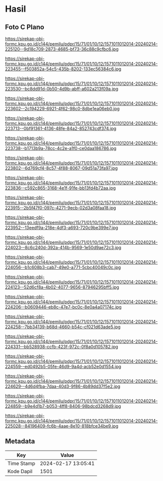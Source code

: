 # Hasil

## Foto C Plano

https://sirekap-obj-formc.kpu.go.id/c144/pemilu/pdpr/15/71/01/10/12/1571011012014-20240214-225120--9d18c709-2873-4685-bf73-36c88c9cfbc6.jpg

https://sirekap-obj-formc.kpu.go.id/c144/pemilu/pdpr/15/71/01/10/12/1571011012014-20240214-223455--f503852a-54c5-435b-8202-133ec56384c6.jpg

https://sirekap-obj-formc.kpu.go.id/c144/pemilu/pdpr/15/71/01/10/12/1571011012014-20240214-223530--bc8dd91d-0b50-4d9b-abff-a602a213f09a.jpg

https://sirekap-obj-formc.kpu.go.id/c144/pemilu/pdpr/15/71/01/10/12/1571011012014-20240214-223602--2c194229-6921-4f62-98c0-8dbe1ea06eb0.jpg

https://sirekap-obj-formc.kpu.go.id/c144/pemilu/pdpr/15/71/01/10/12/1571011012014-20240214-223713--0bf91361-4136-48fe-84a2-852743cdf374.jpg

https://sirekap-obj-formc.kpu.go.id/c144/pemilu/pdpr/15/71/01/10/12/1571011012014-20240214-223738--b1713b9a-78cc-4c2e-a1f0-ce0daa186786.jpg

https://sirekap-obj-formc.kpu.go.id/c144/pemilu/pdpr/15/71/01/10/12/1571011012014-20240214-223802--6d769cf4-8c57-4f88-8067-09d51a73fa97.jpg

https://sirekap-obj-formc.kpu.go.id/c144/pemilu/pdpr/15/71/01/10/12/1571011012014-20240214-223836--c592c865-3168-4e1f-91fe-bb13fd4b72aa.jpg

https://sirekap-obj-formc.kpu.go.id/c144/pemilu/pdpr/15/71/01/10/12/1571011012014-20240214-223915--2b5f47f0-097c-4271-9ecb-02d3a08faa18.jpg

https://sirekap-obj-formc.kpu.go.id/c144/pemilu/pdpr/15/71/01/10/12/1571011012014-20240214-223952--13eedf9a-218e-4df3-a693-720c9be399e7.jpg

https://sirekap-obj-formc.kpu.go.id/c144/pemilu/pdpr/15/71/01/10/12/1571011012014-20240214-224023--8c6c240d-392a-414b-9569-1e50d9ae72c3.jpg

https://sirekap-obj-formc.kpu.go.id/c144/pemilu/pdpr/15/71/01/10/12/1571011012014-20240214-224056--b1c608b3-cab7-49e0-a771-5cbc40049c0c.jpg

https://sirekap-obj-formc.kpu.go.id/c144/pemilu/pdpr/15/71/01/10/12/1571011012014-20240214-224123--52d6cf8a-4b02-4077-9656-87946295bff5.jpg

https://sirekap-obj-formc.kpu.go.id/c144/pemilu/pdpr/15/71/01/10/12/1571011012014-20240214-224206--b0609446-eb8c-47e7-bc0c-8e0a4a07174c.jpg

https://sirekap-obj-formc.kpu.go.id/c144/pemilu/pdpr/15/71/01/10/12/1571011012014-20240214-224258--7bb34139-b68d-4660-b54c-cf021d63ade5.jpg

https://sirekap-obj-formc.kpu.go.id/c144/pemilu/pdpr/15/71/01/10/12/1571011012014-20240214-224331--bb528938-ccfb-423f-972c-0f8a0d105782.jpg

https://sirekap-obj-formc.kpu.go.id/c144/pemilu/pdpr/15/71/01/10/12/1571011012014-20240214-224559--ed0492b5-05fe-46d9-9a4d-acb52e0d1554.jpg

https://sirekap-obj-formc.kpu.go.id/c144/pemilu/pdpr/15/71/01/10/12/1571011012014-20240214-224629--4d6d4fba-7daa-40d3-9f86-4b89dd37f5e2.jpg

https://sirekap-obj-formc.kpu.go.id/c144/pemilu/pdpr/15/71/01/10/12/1571011012014-20240214-224859--b9e4d1b7-b053-4ff8-8406-98bdcd3268d9.jpg

https://sirekap-obj-formc.kpu.go.id/c144/pemilu/pdpr/15/71/01/10/12/1571011012014-20240214-225028--84196409-fc6b-4aae-8e10-818bfce34be9.jpg


## Metadata

| Key        | Value               |
| ---------- | ------------------- |
| Time Stamp | 2024-02-17 13:05:41 |
| Kode Dapil | 1501                |



